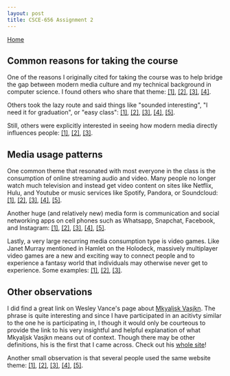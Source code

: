 ```yaml
---
layout: post
title: CSCE-656 Assignment 2
---
```

[Home](/csce-656 "Home")

## Common reasons for taking the course

One of the reasons I originally cited for taking the course was to help bridge
the gap between modern media culture and my technical background in computer
science. I found others who share that theme:
[\[1\]](http://thatsranjita.weebly.com/about.html),
[\[2\]](http://people.tamu.edu/~phillipdang/),
[\[3\]](http://students.cs.tamu.edu/nathan/home.html),
[\[4\]](http://santossolorzano.com/445/).

Others took the lazy route and said things like "sounded interesting", "I need
it for graduation", or "easy class": [\[1\]](http://people.tamu.edu/~spyrochad/),
[\[2\]](http://sterlingenrique.azurewebsites.net/),
[\[3\]](http://people.tamu.edu/~mokshesh1994/),
[\[4\]](http://people.tamu.edu/~ruggiero3x/),
[\[5\]](https://medium.com/@c_nolan/computers-and-the-new-media-why-i-m-taking-this-course-175f231b13af#.80zc06749).

Still, others were explicitly interested in seeing how modern media directly
influences people: [\[1\]](http://people.tamu.edu/~josh.tutt/),
[\[2\]](http://people.tamu.edu/~pawansingh9/cnm/),
[\[3\]](http://nickj4.weebly.com/).

## Media usage patterns

One common theme that resonated with most everyone in the class is the
consumption of online streaming audio and video. Many people no longer watch
much television and instead get video content on sites like Netflix, Hulu, and
Youtube or music services like Spotify, Pandora, or Soundcloud:
[\[1\]](http://saifilali.weebly.com/),
[\[2\]](http://adavis-cnm.weebly.com/media-usage.html),
[\[3\]](http://cnm.philayer.com/about-me/),
[\[4\]](http://students.cs.tamu.edu/nathan/home.html),
[\[5\]](https://sites.google.com/a/tamu.edu/harsheikh/).

Another huge (and relatively new) media form is communication and social
networking apps on cell phones such as Whatsapp, Snapchat, Facebook, and
Instagram: [\[1\]](http://cskarthik.wix.com/newmedia#%21assignment-1/cfaf),
[\[2\]](http://adavis-cnm.weebly.com/media-usage.html),
[\[3\]](http://findharish.com/445.html),
[\[4\]](http://people.tamu.edu/~juicepaper/),
[\[5\]](https://sites.google.com/a/tamu.edu/harsheikh/).

Lastly, a very large recurring media consumption type is video games. Like Janet
Murray mentioned in Hamlet on the Holodeck, massively multiplayer video games
are a new and exciting way to connect people and to experience a fantasy world
that individuals may otherwise never get to experience. Some examples:
[\[1\]](http://students.cse.tamu.edu/mwiecek/656/),
[\[2\]](http://findharish.com/445.html),
[\[3\]](http://sterlingenrique.azurewebsites.net/Assignment1).

## Other observations

I did find a great link on Wesley Vance's page about
[Mkyaljsk Vasjkn](http://wesadvance.mkyaljskvasjkn.com/contents/mkyaljsk-vasjkn).
The phrase is quite interesting and since I have participated in an acitivty
similar to the one he is participating in, I though it would only be courteous
to provide the link to his very insightful and helpful explanation of what
Mkyaljsk Vasjkn means out of context. Though there may be other definitions, his
is the first that I came across. Check out his
[whole site](http://wesadvance.mkyaljskvasjkn.com/)!

Another small observation is that several people used the same website theme:
[\[1\]](http://tranfong1991.github.io/), [\[2\]](http://baja-bob.com/),
[\[3\]](http://santossolorzano.com/445/),
[\[4\]](http://people.tamu.edu/~pawansingh9/cnm/),
[\[5\]](http://josemanriquez.com/csce445/).
